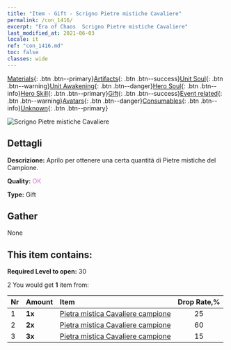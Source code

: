 ```yaml
---
title: "Item - Gift - Scrigno Pietre mistiche Cavaliere"
permalink: /con_1416/
excerpt: "Era of Chaos  Scrigno Pietre mistiche Cavaliere"
last_modified_at: 2021-06-03
locale: it
ref: "con_1416.md"
toc: false
classes: wide
---
```

 [Materials](/ItemsIT/){: .btn .btn--primary}[Artifacts](/ItemsIT/Artifacts/){: .btn .btn--success}[Unit Soul](/ItemsIT/UnitSoul/){: .btn .btn--warning}[Unit Awakening](/ItemsIT/UnitAwakening/){: .btn .btn--danger}[Hero Soul](/ItemsIT/HeroSoul/){: .btn .btn--info}[Hero Skill](/ItemsIT/HeroSkill/){: .btn .btn--primary}[Gift](/ItemsIT/Gift/){: .btn .btn--success}[Event related](/ItemsIT/Events/){: .btn .btn--warning}[Avatars](/ItemsIT/Avatars/){: .btn .btn--danger}[Consumables](/ItemsIT/Consumables/){: .btn .btn--info}[Unknown](/ItemsIT/Unknown/){: .btn .btn--primary}

 ![Scrigno Pietre mistiche Cavaliere](/images/t/i_907028.png)

## Dettagli
 **Descrizione:** Aprilo per ottenere una certa quantità di Pietre mistiche del Campione.

 **Quality:** <span style="color: #DA70D6">OK</span>

 **Type:** Gift

## Gather

  None

## This item contains:

 **Required Level to open:** 30

 2 You would get **1** item  from:

  | Nr | Amount |     Item    | Drop Rate,% |
  |:---|:-------|:------------|:---------:|
  | 1 |  **1x** | [Pietra mistica Cavaliere campione](/ItemsIT/unt_287/) | 25 | 
  | 2 |  **2x** | [Pietra mistica Cavaliere campione](/ItemsIT/unt_287/) | 60 | 
  | 3 |  **3x** | [Pietra mistica Cavaliere campione](/ItemsIT/unt_287/) | 15 | 
